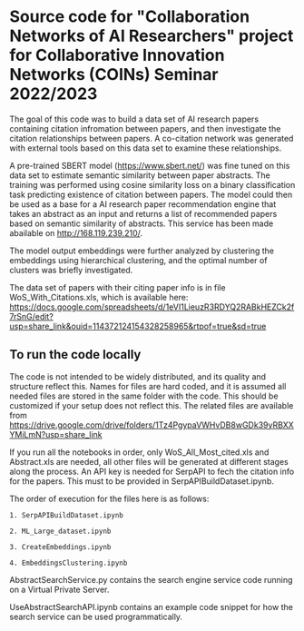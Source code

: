 # Source code for "Collaboration Networks of AI Researchers" project for Collaborative Innovation Networks (COINs) Seminar 2022/2023

The goal of this code was to build a data set of AI research papers containing citation infromation between papers, and then investigate the citation relationships between papers. A co-citation network was generated with external tools based on this data set to examine these relationships.

A pre-trained SBERT model (https://www.sbert.net/) was fine tuned on this data set to estimate semantic similarity between paper abstracts. The training was performed using cosine similarity loss on a binary classification task predicting existence of citation between papers. The model could then be used as a base for a AI research paper recommendation engine that takes an abstract as an input and returns a list of recommended papers based on semantic similarity of abstracts. This service has been made abailable on http://168.119.239.210/.

The model output embeddings were further analyzed by clustering the embeddings using hierarchical clustering, and the optimal number of clusters was briefly investigated.

The data set of papers with their citing paper info is in file WoS_With_Citations.xls, which is available here: https://docs.google.com/spreadsheets/d/1eVI1LieuzR3RDYQ2RABkHEZCk2f7rSnG/edit?usp=share_link&ouid=114372124154328258965&rtpof=true&sd=true

## To run the code locally
The code is not intended to be widely distributed, and its quality and structure reflect this. Names for files are hard coded, and it is assumed all needed files are stored in the same folder with the code. This should be customized if your setup does not reflect this. The related files are available from https://drive.google.com/drive/folders/1Tz4PgypaVWHvDB8wGDk39yRBXXYMiLmN?usp=share_link

If you run all the notebooks in order, only WoS_All_Most_cited.xls and Abstract.xls are needed, all other files will be generated at different stages along the process. An API key is needed for SerpAPI to fech the citation info for the papers. This must to be provided in SerpAPIBuildDataset.ipynb.

The order of execution for the files here is as follows:

    1. SerpAPIBuildDataset.ipynb
    
    2. ML_Large_dataset.ipynb
    
    3. CreateEmbeddings.ipynb
    
    4. EmbeddingsClustering.ipynb
    
AbstractSearchService.py contains the search engine service code running on a Virtual Private Server.

UseAbstractSearchAPI.ipynb contains an example code snippet for how the search service can be used programmatically.
